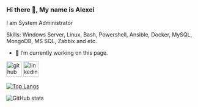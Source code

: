 ### Hi there 👋, My name is Alexei
I am System Administrator

Skills: Windows Server, Linux, Bash, Powershell, Ansible, Docker, MySQL, MongoDB, MS SQL, Zabbix and etc.

- 🔭 I’m currently working on this page. 


[<img src='https://cdn.jsdelivr.net/npm/simple-icons@3.0.1/icons/github.svg' alt='github' height='40'>](https://github.com/https://github.com/arma2ra)  [<img src='https://cdn.jsdelivr.net/npm/simple-icons@3.0.1/icons/linkedin.svg' alt='linkedin' height='40'>](https://www.linkedin.com/in/https://www.linkedin.com/in/alexei-drozd-040590//)  

[![Top Langs](https://github-readme-stats.vercel.app/api/top-langs/?username=https://github.com/arma2ra)](https://github.com/anuraghazra/github-readme-stats)

![GitHub stats](https://github-readme-stats.vercel.app/api?username=https://github.com/arma2ra&show_icons=true)  
